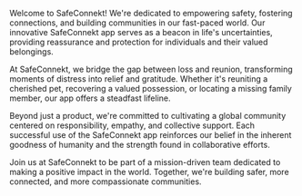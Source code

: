Welcome to SafeConnekt! We're dedicated to empowering safety, fostering connections, and building communities in our fast-paced world. Our innovative SafeConnekt app serves as a beacon in life's uncertainties, providing reassurance and protection for individuals and their valued belongings.

At SafeConnekt, we bridge the gap between loss and reunion, transforming moments of distress into relief and gratitude. Whether it's reuniting a cherished pet, recovering a valued possession, or locating a missing family member, our app offers a steadfast lifeline.

Beyond just a product, we're committed to cultivating a global community centered on responsibility, empathy, and collective support. Each successful use of the SafeConnekt app reinforces our belief in the inherent goodness of humanity and the strength found in collaborative efforts.

Join us at SafeConnekt to be part of a mission-driven team dedicated to making a positive impact in the world. Together, we're building safer, more connected, and more compassionate communities.
